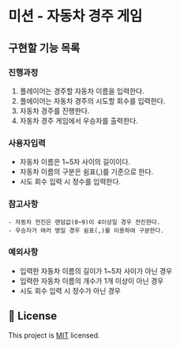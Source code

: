 # 미션 - 자동차 경주 게임

## 구현할 기능 목록

### 진행과정
1. 플레이어는 경주할 자동차 이름을 입력한다.
2. 플에이어는 자동차 경주의 시도할 회수를 입력한다.
3. 자동차 경주를 진행한다.
4. 자동차 경주 게임에서 우승자를 출력한다.

### 사용자입력
  - 자동차 이름은 1~5자 사이의 길이이다.
  - 자동차 이름의 구분은 쉼표(,)를 기준으로 한다.
  - 시도 회수 입력 시 정수를 입력한다.

### 참고사항
    - 자동차 전진은 랜덤값(0~9)이 4이상일 경우 전진한다.
    - 우승자가 여러 명일 경우 쉼표(,)를 이용하여 구분한다.

### 예외사항
  - 입력한 자동차 이름의 길이가 1~5자 사이가 아닌 경우
  - 입력한 자동차 이름의 개수가 1개 이상이 아닌 경우
  - 시도 회수 입력 시 정수가 아닌 경우

## 📝 License

This project is [MIT](https://github.com/woowacourse/java-racingcar-precourse/blob/master/LICENSE) licensed.
